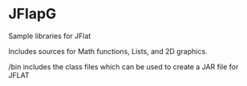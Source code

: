 # JFlapG
Sample libraries for JFlat

Includes sources for Math functions, Lists, and 2D graphics.

/bin includes the class files which can be used to create a JAR file for JFLAT
